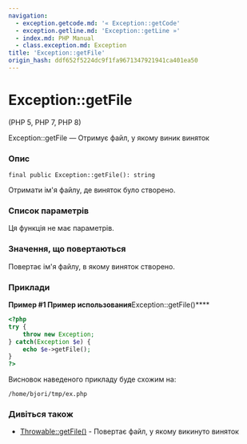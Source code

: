 ```yaml
---
navigation:
  - exception.getcode.md: '« Exception::getCode'
  - exception.getline.md: 'Exception::getLine »'
  - index.md: PHP Manual
  - class.exception.md: Exception
title: 'Exception::getFile'
origin_hash: ddf652f5224dc9f1fa9671347921941ca401ea50
---
```

# Exception::getFile

(PHP 5, PHP 7, PHP 8)

Exception::getFile — Отримує файл, у якому виник виняток

### Опис

```methodsynopsis
final public Exception::getFile(): string
```

Отримати ім'я файлу, де виняток було створено.

### Список параметрів

Ця функція не має параметрів.

### Значення, що повертаються

Повертає ім'я файлу, в якому виняток створено.

### Приклади

**Пример #1 Пример использования**Exception::getFile()\*\*\*\*

```php
<?php
try {
    throw new Exception;
} catch(Exception $e) {
    echo $e->getFile();
}
?>
```

Висновок наведеного прикладу буде схожим на:

```
/home/bjori/tmp/ex.php
```

### Дивіться також

-   [Throwable::getFile()](throwable.getfile.md) \- Повертає файл, у якому викинуто виняток
